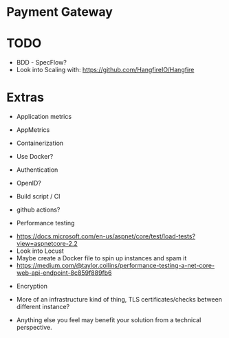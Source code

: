 # Payment Gateway

# TODO
* BDD - SpecFlow?
* Look into Scaling with: https://github.com/HangfireIO/Hangfire

# Extras
* Application metrics 
 - AppMetrics
* Containerization
 - Use Docker?
* Authentication 
 - OpenID?
* Build script / CI 
 - github actions?
* Performance testing 
 - https://docs.microsoft.com/en-us/aspnet/core/test/load-tests?view=aspnetcore-2.2
 - Look into Locust
 - Maybe create a Docker file to spin up instances and spam it
 - https://medium.com/@taylor.collins/performance-testing-a-net-core-web-api-endpoint-8c859f889fb6
* Encryption 
 - More of an infrastructure kind of thing, TLS certificates/checks between different instance?
* Anything else you feel may benefit your solution from a technical perspective.